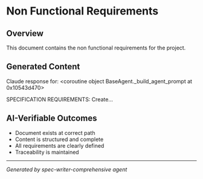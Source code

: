 # Non Functional Requirements

## Overview
This document contains the non functional requirements for the project.

## Generated Content
Claude response for: 
<coroutine object BaseAgent._build_agent_prompt at 0x10543d470>

SPECIFICATION REQUIREMENTS:
Create...

## AI-Verifiable Outcomes
- Document exists at correct path
- Content is structured and complete
- All requirements are clearly defined
- Traceability is maintained

---
*Generated by spec-writer-comprehensive agent*
